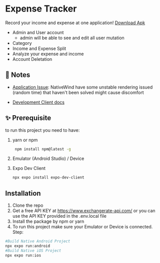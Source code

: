 # Expense Tracker

Record your income and expense at one application!
[Download Apk](https://drive.google.com/file/d/1C0gVySKi5a3_bexK-eunTZziWzJVZDlq/view?usp=sharing)

- Admin and User account
  - admin will be able to see and edit all user mutation
- Category
- Income and Expense Split
- Analyze your expense and income
- Account Deletation

## 📝 Notes

- [Application Issue](https://github.com/nativewind/nativewind/issues/924): NativeWind have some unstable rendering issued (random time) that haven't been solved might cause discomfort

- [Development Client docs](https://docs.expo.dev/clients/introduction/)

## ✨ Prerequisite

to run this project you need to have:

1. yarn or npm
   ```sh
    npm install npm@latest -g
   ```
2. Emulator (Android Studio) / Device
3. Expo Dev Client

   ```sh
   npx expo install expo-dev-client
   ```

## Installation

1. Clone the repo
2. Get a free API KEY at https://www.exchangerate-api.com/ or you can use the API KEY provided in the .env.local file
3. Install the package by npm or yarn
4. To run this project make sure your Emulator or Device is connected. Step:

```sh
#Build Native Android Project
npx expo run:android
#Build Native iOS Project
npx expo run:ios
```
